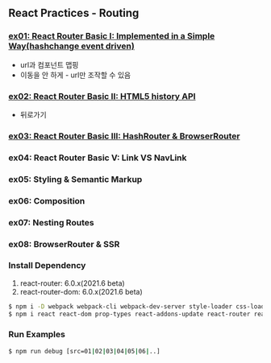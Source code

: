## React Practices - Routing

### [ex01: React Router Basic I: Implemented in a Simple Way(hashchange event driven)](https://github.com/luster1031/JAVA_Expert_courses_Practice/tree/master/react-practices/03.routing/src/01)
+ url과 컴포넌트 맵핑
+ 이동을 안 하게 - url만 조작할 수 있음

### [ex02: React Router Basic II: HTML5 history API](https://github.com/luster1031/JAVA_Expert_courses_Practice/tree/master/react-practices/03.routing/src/02)
+ 뒤로가기 
### [ex03: React Router Basic III: HashRouter &amp; BrowserRouter](https://github.com/luster1031/JAVA_Expert_courses_Practice/tree/master/react-practices/03.routing/src/03)
### ex04: React Router Basic V: Link VS NavLink
### ex05: Styling &amp; Semantic Markup
### ex06: Composition
### ex07: Nesting Routes
### ex08: BrowserRouter & SSR

### Install Dependency
1. react-router: 6.0.x(2021.6 beta)
2. react-router-dom: 6.0.x(2021.6 beta)

```bash
$ npm i -D webpack webpack-cli webpack-dev-server style-loader css-loader node-sass sass-loader babel-loader @babel/core @babel/cli @babel/preset-env @babel/preset-react @babel/plugin-transform-runtime @babel/plugin-syntax-throw-expressions 
$ npm i react react-dom prop-types react-addons-update react-router react-router-dom
```

### Run Examples
```bash
$ npm run debug [src=01|02|03|04|05|06|..]
```

